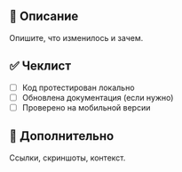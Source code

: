 ## 📌 Описание
Опишите, что изменилось и зачем.

## ✅ Чеклист
- [ ] Код протестирован локально
- [ ] Обновлена документация (если нужно)
- [ ] Проверено на мобильной версии

## 📝 Дополнительно
Ссылки, скриншоты, контекст.

